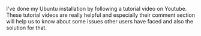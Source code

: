 I've done my Ubuntu installation by following a tutorial video on Youtube. These tutorial videos are really helpful and especially their comment section will help us to know about some issues other users have faced and also the solution for that.
